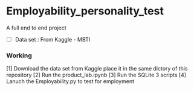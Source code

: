 # Employability_personality_test
A full end to end project

- [ ] Data set : From Kaggle - MBTI

### Working

[1] Download the data set from Kaggle place it in the same dictory of this repository
[2] Run the product_lab.ipynb 
[3] Run the SQLite 3 scripts
[4] Lanuch the Employability.py to test for employment

